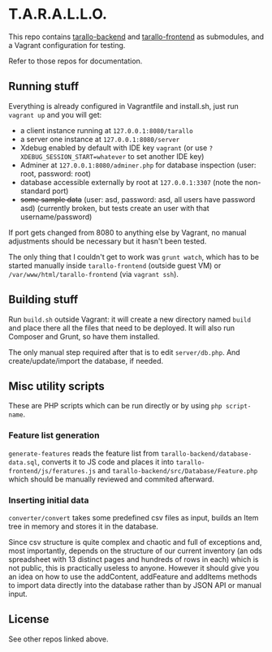 # T.A.R.A.L.L.O.

This repo contains [tarallo-backend](https://github.com/WEEE-Open/tarallo-backend)
and [tarallo-frontend](https://github.com/WEEE-Open/tarallo-frontend) as submodules,
and a Vagrant configuration for testing.

Refer to those repos for documentation.

## Running stuff

Everything is already configured in Vagrantfile and install.sh, just run `vagrant up`
and you will get:

* a client instance running at `127.0.0.1:8080/tarallo`
* a server one instance at `127.0.0.1:8080/server`
* Xdebug enabled by default with IDE key `vagrant` (or use 
`?XDEBUG_SESSION_START=whatever` to set another IDE key)
* Adminer at `127.0.0.1:8080/adminer.php` for database inspection (user: root, 
password: root)
* database accessible externally by root at `127.0.0.1:3307` (note the non-standard port)
* ~~some sample data~~ (user: asd, password: asd, all users have password asd) (currently broken, but tests create an user with that username/password)

If port gets changed from 8080 to anything else by Vagrant, no manual adjustments should
be necessary but it hasn't been tested.

The only thing that I couldn't get to work was `grunt watch`, which has to be started
manually inside `tarallo-frontend` (outside guest VM) or `/var/www/html/tarallo-frontend`
(via `vagrant ssh`).

## Building stuff

Run `build.sh` outside Vagrant: it will create a new directory named `build` and place 
there all the files that need to be deployed. It will also run Composer and Grunt, so 
have them installed.

The only manual step required after that is to edit `server/db.php`. And create/update/import
the database, if needed.

## Misc utility scripts

These are PHP scripts which can be run directly or by using `php script-name`.

### Feature list generation

`generate-features` reads the feature list from `tarallo-backend/database-data.sql`,
converts it to JS code and places it into `tarallo-frontend/js/feratures.js` and
`tarallo-backend/src/Database/Feature.php` which should be manually reviewed and
commited afterward.

### Inserting initial data

`converter/convert` takes some predefined csv files as input, builds an Item tree in memory
and stores it in the database.

Since csv structure is quite complex and chaotic and full of
exceptions and, most importantly, depends on the structure of our current inventory (an ods
spreadsheet with 13 distinct pages and hundreds of rows in each) which is not public, this is
practically useless to anyone. However it should give you an idea on how to use the addContent, 
addFeature and addItems methods to import data directly into the database rather than by
JSON API or manual input.

## License

See other repos linked above.
